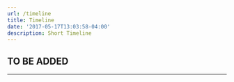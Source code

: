 ```yaml
---
url: /timeline
title: Timeline
date: '2017-05-17T13:03:58-04:00'
description: Short Timeline
---
```


## TO BE ADDED

---

